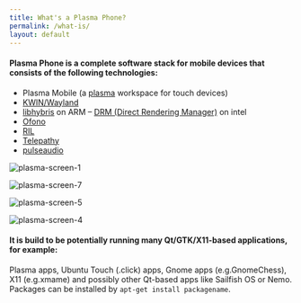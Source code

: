 ```yaml
---
title: What's a Plasma Phone?
permalink: /what-is/
layout: default
---
```


#### Plasma Phone is a complete software stack for mobile devices that consists of the following technologies:

* Plasma Mobile (a
[plasma](https://de.wikipedia.org/wiki/KDE_Plasma_Workspaces)
workspace for touch devices)
* [KWIN/Wayland](https://community.kde.org/KWin/Wayland)
* [libhybris](https://en.wikipedia.org/wiki/Hybris_%28software%29) on
    ARM – [DRM (Direct Rendering
    Manager)](https://en.wikipedia.org/wiki/Direct_Rendering_Manager) on
    intel
* [Ofono](https://01.org/ofono)
* [RIL](https://en.wikipedia.org/wiki/Radio_Interface_Layer)
* [Telepathy](https://en.wikipedia.org/wiki/Telepathy_%28software%29)
* [pulseaudio](https://en.wikipedia.org/wiki/PulseAudio)

![plasma-screen-1](http://plasma-phone.org/wp-content/uploads/plasma-screen-1.png)

![plasma-screen-7](http://plasma-phone.org/wp-content/uploads/plasma-screen-7.png)

![plasma-screen-5](http://plasma-phone.org/wp-content/uploads/plasma-screen-5.png)

![plasma-screen-4](http://plasma-phone.org/wp-content/uploads/plasma-screen-4.png)

#### It is build to be potentially running many Qt/GTK/X11-based applications, for example:

Plasma apps, Ubuntu Touch (.click) apps, Gnome apps (e.g.GnomeChess),
X11 (e.g.xmame) and possibly other Qt-based apps like Sailfish OS or
Nemo. Packages can be installed by `apt-get install packagename`.
